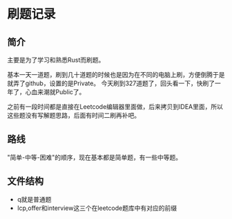 # 刷题记录

## 简介

主要是为了学习和熟悉Rust而刷题。

基本一天一道题，刷到几十道题的时候也是因为在不同的电脑上刷，方便倒腾于是就弄了github，设置的是Private。
今天刷到327道题了，回头看一下，快刷了一年了，心血来潮就Public了。

之前有一段时间都是直接在Leetcode编辑器里面做，后来拷贝到IDEA里面，所以这些题没有写解题思路，后面有时间二刷再补吧。

## 路线

"简单-中等-困难"的顺序，现在基本都是简单题，有一些中等题。

## 文件结构

* q就是普通题
* lcp,offer和interview这三个在leetcode题库中有对应的前缀